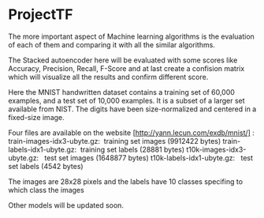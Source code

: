 # ProjectTF

The more important aspect of Machine learning algorithms is the evaluation of each of them and comparing it with all the similar algorithms.

The Stacked autoencoder here will be evaluated with some scores like Accuracy, Precision, Recall, F-Score and at last create a confision matrix which will visualize all the results and confirm different score.

Here the MNIST handwritten dataset contains a training set of 60,000 examples, and a test set of 10,000 examples. It is a subset of a larger set available from NIST. The digits have been size-normalized and centered in a fixed-size image.

Four files are available on the website [http://yann.lecun.com/exdb/mnist/] : 
train-images-idx3-ubyte.gz:  training set images (9912422 bytes) 
train-labels-idx1-ubyte.gz:  training set labels (28881 bytes) 
t10k-images-idx3-ubyte.gz:   test set images (1648877 bytes) 
t10k-labels-idx1-ubyte.gz:   test set labels (4542 bytes) 

The images are 28x28 pixels and the labels have 10 classes specifing to which class the images 

Other models will be updated soon.
